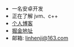 - 一名安卓开发
- 正在了解 jvm、c++
- [个人博客](https://www.zakli.cn/)
- [掘金地址](https://juejin.im/user/2612095356509565/posts)
- 邮箱: linhenji@163.com

<!--
**ZakAnun/ZakAnun** is a ✨ _special_ ✨ repository because its `README.md` (this file) appears on your GitHub profile.

Here are some ideas to get you started:

- 🔭 I’m currently working on ...
- 🌱 I’m currently learning ...
- 👯 I’m looking to collaborate on ...
- 🤔 I’m looking for help with ...
- 💬 Ask me about ...
- 📫 How to reach me: ...
- 😄 Pronouns: ...
- ⚡ Fun fact: ...
-->

